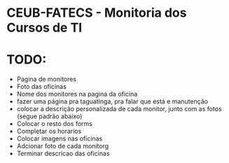 # CEUB-FATECS - Monitoria dos Cursos de TI

# TODO:
* Pagina de monitores
* Foto das oficinas
* Nome dos monitores na pagina da oficina
* fazer uma página pra taguatinga, pra falar que está e manutenção
* colocar a descrição personalizada de cada monitor, junto com as fotos (segue padrão abaixo)
* Colocar o resto dos forms
* Completar os horarios
* Colocar imagens nas oficinas
* Adcionar foto de cada monitorg
* Terminar descricao das oficinas